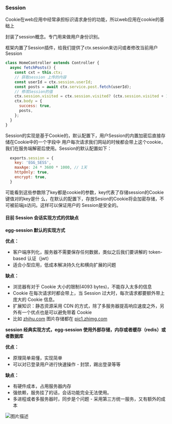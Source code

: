 ### Session

Cookie在web应用中经常承担标识请求身份的功能，所以web应用在cookie的基础上

封装了session概念。专门用来做用户身份识别。

框架内置了Session插件，给我们提供了ctx.session来访问或者修改当前用户Session

```javascript
class HomeController extends Controller {
  async fetchPosts() {
    const cxt = this.ctx;
    // 获取session 上传的内容
    const userId = ctx.session.userId;
    const posts = await ctx.service.post.fetch(userId);
    // 修改Session的值
    ctx.session.visited = ctx.session.visited? (ctx.session.visited + 1):
    ctx.body = {
      success: true,
      posts,
    };
  }
}
```
Session的实现是基于Cookie的，默认配置下，用户Session的内置加密后直接存储在Cookie中的一个字段中
用户每次请求我们网站的时候都会带上这个cookie，我们在服务端解密后使用。Session的默认配置如下：

```javascript
  exports.session = {
    key: 'EGG_SESS',
    maxAge: 24 * 3600 * 1000, // 1天
    httpOnly: true,
    encrypt: true,
  }
```
可能看到这些参数除了key都是cookie的参数，key代表了存储session的Cookie键值对的key是什
么，在默认的配置下，存放Sesion的Cookie将会加密存储，不可被前端js访问。这样可以保证用户的
Session是安全的。


#### 目前 Session 会话实现方式的优缺点

**egg-session 默认的实现方式**

**优点：**

* 客户端序列化，服务器不需要保存任何数据，类似之后我们要讲解的 token-based 认证（jwt）
* 适合小型应用，低成本解决持久化和横向扩展的问题

**缺点：**

* 浏览器有对于 Cookie 大小的限制(4093 bytes)，不能存入太多的信息
* Cookie 在每次请求时都会带上，当 Session 过大时，每次请求都要额外带上庞大的 Cookie 信息。
* 扩展知识：静态资源采用 CDN 的方式，除了多服务器提高响应速度之外，另外有一个优点也是可以避免带着 Cookie
* 比如 [zhihu.com](http://zhihu.com/) 图片存储都在 [pic1.zhimg.com](http://pic1.zhimg.com/)

**session 经典实现方式，egg-session 使用外部存储，内存或者缓存（redis）或者数据库**

**优点：**

* 原理简单易懂，实现简单
* 可以对已登录用户进行快速操作 - 封禁，踢出登录等等

**缺点：**

* 有硬件成本，占用服务器内存
* 强依赖，服务挂了的话，会话功能完全无法使用。
* 多进程或者多服务器时，同步是个问题 - 采用第三方统一服务，又有额外的成本

![图片描述](https://img.mukewang.com/wiki/61b945fd096952d721261080.jpg)
